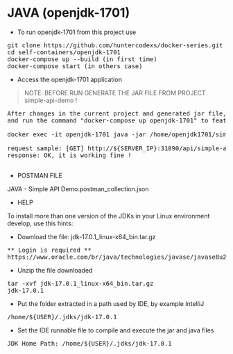 
# JAVA (openjdk-1701)

- To run openjdk-1701 from this project use

<pre>
git clone https://github.com/huntercodexs/docker-series.git .
cd self-containers/openjdk-1701
docker-compose up --build (in first time)
docker-compose start (in others case)
</pre>

- Access the openjdk-1701 application 

> NOTE: BEFORE RUN GENERATE THE JAR FILE FROM PROJECT simple-api-demo !

<pre>
After changes in the current project and generated jar file, copy it into docker container openjdk
and run the command "docker-compose up openjdk-1701" to feature update or execute directly command as

docker exec -it openjdk-1701 java -jar /home/openjdk1701/simple-api-demo/SIMPLE-API-DEMO-22.01.1-SNAPSHOT.jar

request sample: [GET] http://${SERVER_IP}:31890/api/simple-api-demo
response: OK, it is working fine !

</pre>

- POSTMAN FILE

JAVA - Simple API Demo.postman_collection.json

- HELP

To install more than one version of the JDKs in your Linux environment develop, use this hints:

- Download the file: jdk-17.0.1_linux-x64_bin.tar.gz
<pre>
** Login is required **
https://www.oracle.com/br/java/technologies/javase/javase8u211-later-archive-downloads.html
</pre>

- Unzip the file downloaded
<pre>
tar -xvf jdk-17.0.1_linux-x64_bin.tar.gz
jdk-17.0.1
</pre>

- Put the folder extracted in a path used by IDE, by example IntelliJ
<pre>
/home/${USER}/.jdks/jdk-17.0.1
</pre>

- Set the IDE runnable file to compile and execute the jar and java files
<pre>
JDK Home Path: /home/${USER}/.jdks/jdk-17.0.1
</pre>

